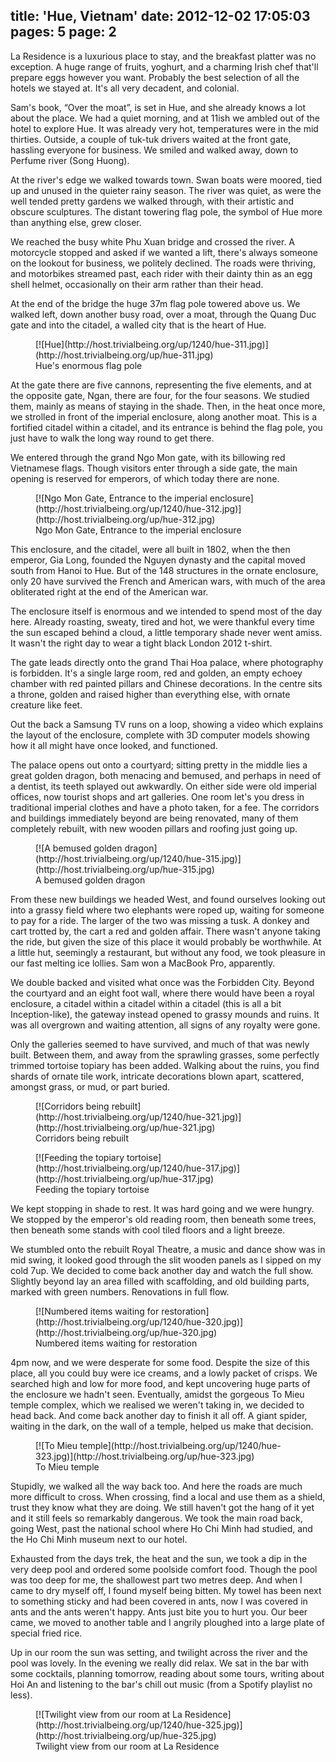 title: 'Hue, Vietnam'
date: 2012-12-02 17:05:03
pages: 5
page: 2
---

La Residence is a luxurious place to stay, and the breakfast platter was no exception. A huge range of fruits, yoghurt, and a charming Irish chef that'll prepare eggs however you want. Probably the best selection of all the hotels we stayed at. It's all very decadent, and colonial.

Sam's book, “Over the moat”, is set in Hue, and she already knows a lot about the place. We had a quiet morning, and at 11ish we ambled out of the hotel to explore Hue. It was already very hot, temperatures were in the mid thirties. Outside, a couple of tuk-tuk drivers waited at the front gate, hassling everyone for business. We smiled and walked away, down to Perfume river (Song Huong).

At the river's edge we walked towards town. Swan boats were moored, tied up and unused in the quieter rainy season. The river was quiet, as were the well tended pretty gardens we walked through, with their artistic and obscure sculptures. The distant towering flag pole, the symbol of Hue more than anything else, grew closer.

We reached the busy white Phu Xuan bridge and crossed the river. A motorcycle stopped and asked if we wanted a lift, there's always someone on the lookout for business, we politely declined. The roads were thriving, and motorbikes streamed past, each rider with their dainty thin as an egg shell helmet, occasionally on their arm rather than their head.

At the end of the bridge the huge 37m flag pole towered above us. We walked left, down another busy road, over a moat, through the Quang Duc gate and into the citadel, a walled city that is the heart of Hue.

<figure class="generated-figure generated-figure--retina generated-figure--620 generated-figure--landscape">[![Hue](http://host.trivialbeing.org/up/1240/hue-311.jpg)](http://host.trivialbeing.org/up/hue-311.jpg)<figcaption class="generated-figure-caption">Hue's enormous flag pole</figcaption></figure>

At the gate there are five cannons, representing the five elements, and at the opposite gate, Ngan, there are four, for the four seasons. We studied them, mainly as means of staying in the shade. Then, in the heat once more, we strolled in front of the imperial enclosure, along another moat. This is a fortified citadel within a citadel, and its entrance is behind the flag pole, you just have to walk the long way round to get there.

We entered through the grand Ngo Mon gate, with its billowing red Vietnamese flags. Though visitors enter through a side gate, the main opening is reserved for emperors, of which today there are none.

<figure class="generated-figure generated-figure--retina generated-figure--620 generated-figure--landscape">[![Ngo Mon Gate, Entrance to the imperial enclosure](http://host.trivialbeing.org/up/1240/hue-312.jpg)](http://host.trivialbeing.org/up/hue-312.jpg)<figcaption class="generated-figure-caption">Ngo Mon Gate, Entrance to the imperial enclosure</figcaption></figure>

This enclosure, and the citadel, were all built in 1802, when the then emperor, Gia Long, founded the Nguyen dynasty and the capital moved south from Hanoi to Hue. But of the 148 structures in the ornate enclosure, only 20 have survived the French and American wars, with much of the area obliterated right at the end of the American war.

The enclosure itself is enormous and we intended to spend most of the day here. Already roasting, sweaty, tired and hot, we were thankful every time the sun escaped behind a cloud, a little temporary shade never went amiss. It wasn't the right day to wear a tight black London 2012 t-shirt.

The gate leads directly onto the grand Thai Hoa palace, where photography is forbidden. It's a single large room, red and golden, an empty echoey chamber with red painted pillars and Chinese decorations. In the centre sits a throne, golden and raised higher than everything else, with ornate creature like feet.

Out the back a Samsung TV runs on a loop, showing a video which explains the layout of the enclosure, complete with 3D computer models showing how it all might have once looked, and functioned.

The palace opens out onto a courtyard; sitting pretty in the middle lies a great golden dragon, both menacing and bemused, and perhaps in need of a dentist, its teeth splayed out awkwardly. On either side were old imperial offices, now tourist shops and art galleries. One room let's you dress in traditional imperial clothes and have a photo taken, for a fee. The corridors and buildings immediately beyond are being renovated, many of them completely rebuilt, with new wooden pillars and roofing just going up.

<figure class="generated-figure generated-figure--retina generated-figure--620 generated-figure--landscape">[![A bemused golden dragon](http://host.trivialbeing.org/up/1240/hue-315.jpg)](http://host.trivialbeing.org/up/hue-315.jpg)<figcaption class="generated-figure-caption">A bemused golden dragon</figcaption></figure>

From these new buildings we headed West, and found ourselves looking out into a grassy field where two elephants were roped up, waiting for someone to pay for a ride. The larger of the two was missing a tusk. A donkey and cart trotted by, the cart a red and golden affair. There wasn't anyone taking the ride, but given the size of this place it would probably be worthwhile. At a little hut, seemingly a restaurant, but without any food, we took pleasure in our fast melting ice lollies. Sam won a MacBook Pro, apparently.

We double backed and visited what once was the Forbidden City. Beyond the courtyard and an eight foot wall, where there would have been a royal enclosure, a citadel within a citadel within a citadel (this is all a bit Inception-like), the gateway instead opened to grassy mounds and ruins. It was all overgrown and waiting attention, all signs of any royalty were gone.

Only the galleries seemed to have survived, and much of that was newly built. Between them, and away from the sprawling grasses, some perfectly trimmed tortoise topiary has been added. Walking about the ruins, you find shards of ornate tile work, intricate decorations blown apart, scattered, amongst grass, or mud, or part buried.

<figure class="generated-figure generated-figure--retina generated-figure--620 generated-figure--landscape">[![Corridors being rebuilt](http://host.trivialbeing.org/up/1240/hue-321.jpg)](http://host.trivialbeing.org/up/hue-321.jpg)<figcaption class="generated-figure-caption">Corridors being rebuilt</figcaption></figure>

<figure class="generated-figure generated-figure--retina generated-figure--620 generated-figure--landscape">[![Feeding the topiary tortoise](http://host.trivialbeing.org/up/1240/hue-317.jpg)](http://host.trivialbeing.org/up/hue-317.jpg)<figcaption class="generated-figure-caption">Feeding the topiary tortoise</figcaption></figure>

We kept stopping in shade to rest. It was hard going and we were hungry. We stopped by the emperor's old reading room, then beneath some trees, then beneath some stands with cool tiled floors and a light breeze.

We stumbled onto the rebuilt Royal Theatre, a music and dance show was in mid swing, it looked good through the slit wooden panels as I sipped on my cold 7up. We decided to come back another day and watch the full show. Slightly beyond lay an area filled with scaffolding, and old building parts, marked with green numbers. Renovations in full flow.

<figure class="generated-figure generated-figure--retina generated-figure--620 generated-figure--landscape">[![Numbered items waiting for restoration](http://host.trivialbeing.org/up/1240/hue-320.jpg)](http://host.trivialbeing.org/up/hue-320.jpg)<figcaption class="generated-figure-caption">Numbered items waiting for restoration</figcaption></figure>

4pm now, and we were desperate for some food. Despite the size of this place, all you could buy were ice creams, and a lowly packet of crisps. We searched high and low for more food, and kept uncovering huge parts of the enclosure we hadn't seen. Eventually, amidst the gorgeous To Mieu temple complex, which we realised we weren't taking in, we decided to head back. And come back another day to finish it all off. A giant spider, waiting in the dark, on the wall of a temple, helped us make that decision.

<figure class="generated-figure generated-figure--retina generated-figure--620 generated-figure--landscape">[![To Mieu temple](http://host.trivialbeing.org/up/1240/hue-323.jpg)](http://host.trivialbeing.org/up/hue-323.jpg)<figcaption class="generated-figure-caption">To Mieu temple</figcaption></figure>

Stupidly, we walked all the way back too. And here the roads are much more difficult to cross. When crossing, find a local and use them as a shield, trust they know what they are doing. We still haven't got the hang of it yet and it still feels so remarkably dangerous. We took the main road back, going West, past the national school where Ho Chi Minh had studied, and the Ho Chi Minh museum next to our hotel.

Exhausted from the days trek, the heat and the sun, we took a dip in the very deep pool and ordered some poolside comfort food. Though the pool was too deep for me, the shallowest part two metres deep. And when I came to dry myself off, I found myself being bitten. My towel has been next to something sticky and had been covered in ants, now I was covered in ants and the ants weren't happy. Ants just bite you to hurt you. Our beer came, we moved to another table and I angrily ploughed into a large plate of special fried rice.

Up in our room the sun was setting, and twilight across the river and the pool was lovely. In the evening we really did relax. We sat in the bar with some cocktails, planning tomorrow, reading about some tours, writing about Hoi An and listening to the bar's chill out music (from a Spotify playlist no less).

<figure class="generated-figure generated-figure--retina generated-figure--620 generated-figure--landscape">[![Twilight view from our room at La Residence](http://host.trivialbeing.org/up/1240/hue-325.jpg)](http://host.trivialbeing.org/up/hue-325.jpg)<figcaption class="generated-figure-caption">Twilight view from our room at La Residence</figcaption></figure>
